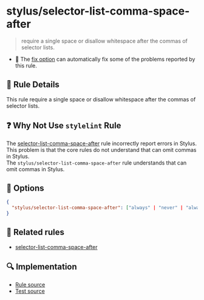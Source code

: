 # stylus/selector-list-comma-space-after

> require a single space or disallow whitespace after the commas of selector lists.

- :wrench: The [fix option](https://stylelint.io/user-guide/usage/options#fix) can automatically fix some of the problems reported by this rule.

## :book: Rule Details

This rule require a single space or disallow whitespace after the commas of selector lists.

## :question: Why Not Use `stylelint` Rule

The [selector-list-comma-space-after] rule incorrectly report errors in Stylus.  
This problem is that the core rules do not understand that can omit commas in Stylus.  
The `stylus/selector-list-comma-space-after` rule understands that can omit commas in Stylus.

## :wrench: Options

```json
{
  "stylus/selector-list-comma-space-after": ["always" | "never" | "always-single-line" | "never-single-line"]
}
```

## :couple: Related rules

- [selector-list-comma-space-after]

[selector-list-comma-space-after]: https://stylelint.io/user-guide/rules/selector-list-comma-space-after

## :mag: Implementation

- [Rule source](https://github.com/stylus/stylelint-plugin-stylus/blob/main/lib/rules/selector-list-comma-space-after.js)
- [Test source](https://github.com/stylus/stylelint-plugin-stylus/blob/main/tests/lib/rules/selector-list-comma-space-after.js)
